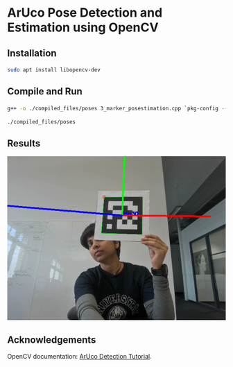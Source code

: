 # ArUco Pose Detection and Estimation using OpenCV

## Installation
```bash
sudo apt install libopencv-dev
```

## Compile and Run
```bash
g++ -o ./compiled_files/poses 3_marker_posestimation.cpp `pkg-config --cflags --libs opencv4`
```
```bash
./compiled_files/poses
```
## Results
![ArUco Pose Estimation Result](./results/3_inbuilt_pose.png)

## Acknowledgements
OpenCV documentation: [ArUco Detection Tutorial](https://docs.opencv.org/3.4/d5/dae/tutorial_aruco_detection.html).